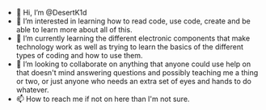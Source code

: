 - 👋 Hi, I’m @DesertK1d
- 👀 I’m interested in learning how to read code, use code, create and be able to learn more about all of this.
- 🌱 I’m currently learning the different electronic components that make technology work as well as trying to learn the basics of the different types of coding and how to use them.
- 💞️ I’m looking to collaborate on anything that anyone could use help on that doesn't mind answering questions and possibly teaching me a thing or two, or just anyone who needs an extra set of eyes and hands to do whatever.
- 📫 How to reach me if not on here than I'm not sure.

<!---
DesertK1d/DesertK1d is a ✨ special ✨ repository because its `README.md` (this file) appears on your GitHub profile.
You can click the Preview link to take a look at your changes.
--->
